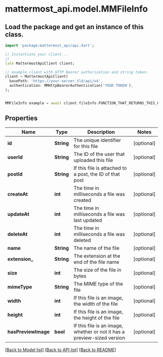 # mattermost_api.model.MMFileInfo

## Load the package and get an instance of this class.
```dart
import 'package:mattermost_api/api.dart';

// Instantiate your client...
//
late MattermostApiClient client;

// example client with HTTP Bearer authorization and string token:
client = MattermostApiClient(
  basePath: 'https://your-server.tld/api/v4',
  authentication: MMHttpBearerAuthentication('YOUR TOKEN'),
);


MMFileInfo example = await client.fileInfo.FUNCTION_THAT_RETURNS_THIS_CLASS();

```

## Properties
Name | Type | Description | Notes
------------ | ------------- | ------------- | -------------
**id** | **String** | The unique identifier for this file | [optional] 
**userId** | **String** | The ID of the user that uploaded this file | [optional] 
**postId** | **String** | If this file is attached to a post, the ID of that post | [optional] 
**createAt** | **int** | The time in milliseconds a file was created | [optional] 
**updateAt** | **int** | The time in milliseconds a file was last updated | [optional] 
**deleteAt** | **int** | The time in milliseconds a file was deleted | [optional] 
**name** | **String** | The name of the file | [optional] 
**extension_** | **String** | The extension at the end of the file name | [optional] 
**size** | **int** | The size of the file in bytes | [optional] 
**mimeType** | **String** | The MIME type of the file | [optional] 
**width** | **int** | If this file is an image, the width of the file | [optional] 
**height** | **int** | If this file is an image, the height of the file | [optional] 
**hasPreviewImage** | **bool** | If this file is an image, whether or not it has a preview-sized version | [optional] 

[[Back to Model list]](../GENERATED_README.md#documentation-for-models) [[Back to API list]](../GENERATED_README.md#documentation-for-api-endpoints) [[Back to README]](../GENERATED_README.md)


